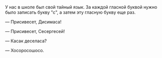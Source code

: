 У нас в школе был свой тайный язык. За каждой гласной буквой нужно было записать букву "с", а затем эту гласную букву еще раз.

— Присивесет, Дисимаса!

— Присивесет, Сесергесей!

— Касак деселаса?

— Хосоросошосо.
